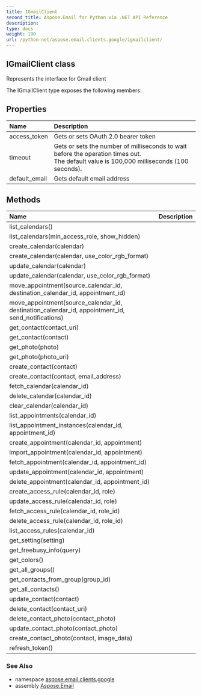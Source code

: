 ```yaml
---
title: IGmailClient
second_title: Aspose.Email for Python via .NET API Reference
description: 
type: docs
weight: 190
url: /python-net/aspose.email.clients.google/igmailclient/
---
```


## IGmailClient class

Represents the interface for Gmail client

The IGmailClient type exposes the following members:
## Properties
| Name | Description |
| :- | :- |
|access_token|Gets or sets OAuth 2.0 bearer token|
|timeout|Gets or sets the number of milliseconds to wait before the operation times out.<br/>            The default value is 100,000 milliseconds (100 seconds).|
|default_email|Gets default email address|
## Methods
| Name | Description |
| :- | :- |
|list_calendars()|  |
|list_calendars(min_access_role, show_hidden)|  |
|create_calendar(calendar)|  |
|create_calendar(calendar, use_color_rgb_format)|  |
|update_calendar(calendar)|  |
|update_calendar(calendar, use_color_rgb_format)|  |
|move_appointment(source_calendar_id, destination_calendar_id, appointment_id)|  |
|move_appointment(source_calendar_id, destination_calendar_id, appointment_id, send_notifications)|  |
|get_contact(contact_uri)|  |
|get_contact(contact)|  |
|get_photo(photo)|  |
|get_photo(photo_uri)|  |
|create_contact(contact)|  |
|create_contact(contact, email_address)|  |
|fetch_calendar(calendar_id)|  |
|delete_calendar(calendar_id)|  |
|clear_calendar(calendar_id)|  |
|list_appointments(calendar_id)|  |
|list_appointment_instances(calendar_id, appointment_id)|  |
|create_appointment(calendar_id, appointment)|  |
|import_appointment(calendar_id, appointment)|  |
|fetch_appointment(calendar_id, appointment_id)|  |
|update_appointment(calendar_id, appointment)|  |
|delete_appointment(calendar_id, appointment_id)|  |
|create_access_rule(calendar_id, role)|  |
|update_access_rule(calendar_id, role)|  |
|fetch_access_rule(calendar_id, role_id)|  |
|delete_access_rule(calendar_id, role_id)|  |
|list_access_rules(calendar_id)|  |
|get_setting(setting)|  |
|get_freebusy_info(query)|  |
|get_colors()|  |
|get_all_groups()|  |
|get_contacts_from_group(group_id)|  |
|get_all_contacts()|  |
|update_contact(contact)|  |
|delete_contact(contact_uri)|  |
|delete_contact_photo(contact_photo)|  |
|update_contact_photo(contact_photo)|  |
|create_contact_photo(contact, image_data)|  |
|refresh_token()|  |

### See Also

* namespace [aspose.email.clients.google](/python-net/aspose.email.clients.google/)
* assembly [Aspose.Email](/python-net/)

